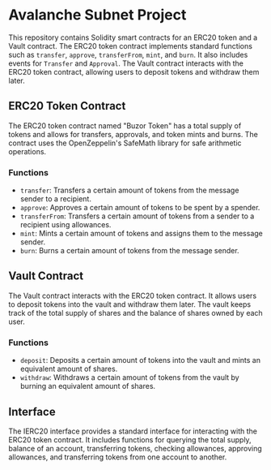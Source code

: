 
# Avalanche Subnet Project

This repository contains Solidity smart contracts for an ERC20 token and a Vault contract. The ERC20 token contract implements standard functions such as  `transfer`,  `approve`,  `transferFrom`,  `mint`, and  `burn`. It also includes events for  `Transfer`  and  `Approval`. The Vault contract interacts with the ERC20 token contract, allowing users to deposit tokens and withdraw them later.

## ERC20 Token Contract

The ERC20 token contract named "Buzor Token" has a total supply of tokens and allows for transfers, approvals, and token mints and burns. The contract uses the OpenZeppelin's SafeMath library for safe arithmetic operations.

### Functions

-   `transfer`: Transfers a certain amount of tokens from the message sender to a recipient.
-   `approve`: Approves a certain amount of tokens to be spent by a spender.
-   `transferFrom`: Transfers a certain amount of tokens from a sender to a recipient using allowances.
-   `mint`: Mints a certain amount of tokens and assigns them to the message sender.
-   `burn`: Burns a certain amount of tokens from the message sender.

## Vault Contract

The Vault contract interacts with the ERC20 token contract. It allows users to deposit tokens into the vault and withdraw them later. The vault keeps track of the total supply of shares and the balance of shares owned by each user.

### Functions

-   `deposit`: Deposits a certain amount of tokens into the vault and mints an equivalent amount of shares.
-   `withdraw`: Withdraws a certain amount of tokens from the vault by burning an equivalent amount of shares.

## Interface

The IERC20 interface provides a standard interface for interacting with the ERC20 token contract. It includes functions for querying the total supply, balance of an account, transferring tokens, checking allowances, approving allowances, and transferring tokens from one account to another.